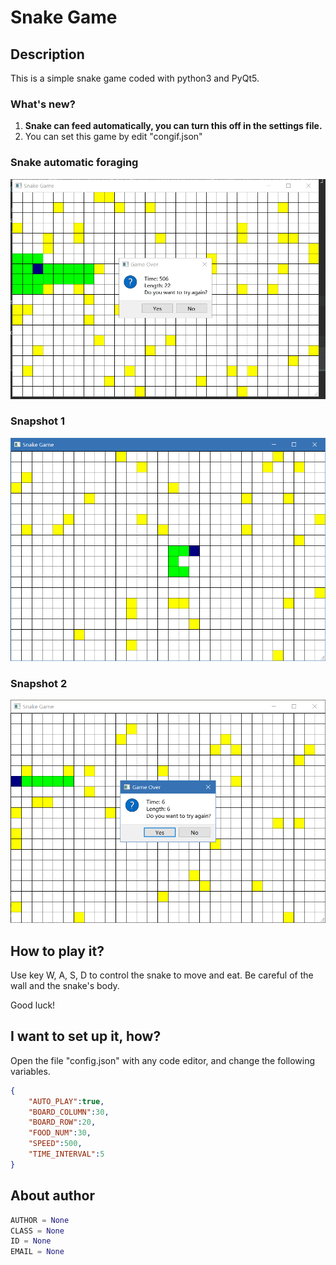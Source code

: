 # Snake Game

## Description
This is a simple snake game coded with python3 and PyQt5.
### What's new?
1. **Snake can feed automatically, you can turn this off in the settings file.**
2. You can set this game by edit "congif.json"

### Snake automatic foraging
![gif](snapshot/show.gif)

### Snapshot 1
![snapshot_1](snapshot/shapshot_1.PNG)

### Snapshot 2
![snapshot_2](snapshot/shapshot_2.PNG)

## How to play it?
Use key W, A, S, D to control the snake to move and eat. Be careful of the wall and the snake's body.

Good luck!

## I want to set up it, how?
Open the file "config.json" with any code editor, and change the following variables. 
```json
{
    "AUTO_PLAY":true,
    "BOARD_COLUMN":30,
    "BOARD_ROW":20,
    "FOOD_NUM":30,
    "SPEED":500,
    "TIME_INTERVAL":5
}
```

## About author
```python
AUTHOR = None
CLASS = None
ID = None
EMAIL = None
```